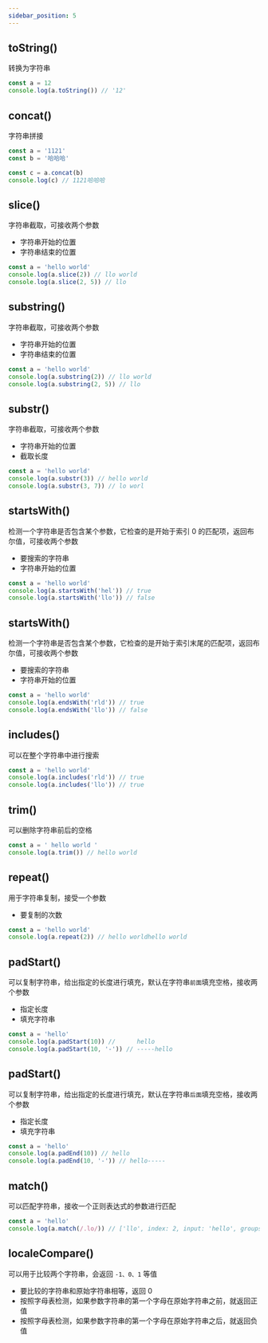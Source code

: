 ```yaml
---
sidebar_position: 5
---
```


## toString()

转换为字符串

```js
const a = 12
console.log(a.toString()) // '12'
```

## concat()

字符串拼接

```js
const a = '1121'
const b = '哈哈哈'

const c = a.concat(b)
console.log(c) // 1121哈哈哈
```

## slice()

字符串截取，可接收两个参数

- 字符串开始的位置
- 字符串结束的位置

```js
const a = 'hello world'
console.log(a.slice(2)) // llo world
console.log(a.slice(2, 5)) // llo
```

## substring()

字符串截取，可接收两个参数

- 字符串开始的位置
- 字符串结束的位置

```js
const a = 'hello world'
console.log(a.substring(2)) // llo world
console.log(a.substring(2, 5)) // llo
```

## substr()

字符串截取，可接收两个参数

- 字符串开始的位置
- 截取长度

```js
const a = 'hello world'
console.log(a.substr(3)) // hello world
console.log(a.substr(3, 7)) // lo worl
```

## startsWith()

检测一个字符串是否包含某个参数，它检查的是开始于索引 0 的匹配项，返回布尔值，可接收两个参数

- 要搜索的字符串
- 字符串开始的位置

```js
const a = 'hello world'
console.log(a.startsWith('hel')) // true
console.log(a.startsWith('llo')) // false
```

## startsWith()

检测一个字符串是否包含某个参数，它检查的是开始于索引末尾的匹配项，返回布尔值，可接收两个参数

- 要搜索的字符串
- 字符串开始的位置

```js
const a = 'hello world'
console.log(a.endsWith('rld')) // true
console.log(a.endsWith('llo')) // false
```

## includes()

可以在整个字符串中进行搜索

```js
const a = 'hello world'
console.log(a.includes('rld')) // true
console.log(a.includes('llo')) // true
```

## trim()

可以删除字符串前后的空格

```js
const a = ' hello world '
console.log(a.trim()) // hello world
```

## repeat()

用于字符串复制，接受一个参数

- 要复制的次数

```js
const a = 'hello world'
console.log(a.repeat(2)) // hello worldhello world
```

## padStart()

可以复制字符串，给出指定的长度进行填充，默认在字符串`前面`填充空格，接收两个参数

- 指定长度
- 填充字符串

```js
const a = 'hello'
console.log(a.padStart(10)) //      hello
console.log(a.padStart(10, '-')) // -----hello
```

## padStart()

可以复制字符串，给出指定的长度进行填充，默认在字符串`后面`填充空格，接收两个参数

- 指定长度
- 填充字符串

```js
const a = 'hello'
console.log(a.padEnd(10)) // hello
console.log(a.padEnd(10, '-')) // hello-----
```

## match()

可以匹配字符串，接收一个正则表达式的参数进行匹配

```js
const a = 'hello'
console.log(a.match(/.lo/)) // ['llo', index: 2, input: 'hello', groups: undefined]
```

## localeCompare()

可以用于比较两个字符串，会返回 `-1、0、1` 等值

- 要比较的字符串和原始字符串相等，返回 0
- 按照字母表检测，如果参数字符串的第一个字母在原始字符串之前，就返回正值
- 按照字母表检测，如果参数字符串的第一个字母在原始字符串之后，就返回负值
